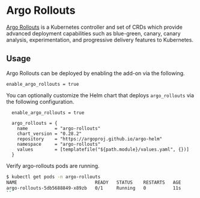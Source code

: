 # Argo Rollouts

[Argo Rollouts](https://argo-rollouts.readthedocs.io/en/stable/) is a Kubernetes controller and set of CRDs which provide advanced deployment capabilities such as blue-green, canary, canary analysis, experimentation, and progressive delivery features to Kubernetes.

## Usage

Argo Rollouts can be deployed by enabling the add-on via the following.

```hcl
enable_argo_rollouts = true
```

You can optionally customize the Helm chart that deploys `argo_rollouts` via the following configuration.

```hcl
  enable_argo_rollouts = true

  argo_rollouts = {
    name          = "argo-rollouts"
    chart_version = "0.28.2"
    repository    = "https://argoproj.github.io/argo-helm"
    namespace     = "argo-rollouts"
    values        = [templatefile("${path.module}/values.yaml", {})]
  }

```

Verify argo-rollouts pods are running.

```sh
$ kubectl get pods -n argo-rollouts
NAME                             READY   STATUS    RESTARTS   AGE
argo-rollouts-5db5688849-x89zb   0/1     Running   0          11s
``